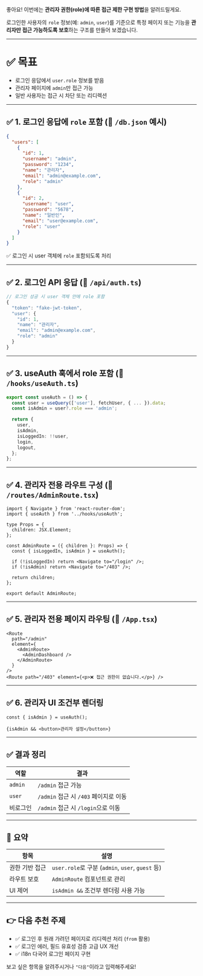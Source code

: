 좋아요! 이번에는 **관리자 권한(role)에 따른 접근 제한 구현 방법**을 알려드릴게요.

로그인한 사용자의 `role` 정보(예: `admin`, `user`)를 기준으로
특정 페이지 또는 기능을 **관리자만 접근 가능하도록 보호**하는 구조를 만들어 보겠습니다.

---

# ✅ 목표

* 로그인 응답에서 `user.role` 정보를 받음
* 관리자 페이지에 `admin`만 접근 가능
* 일반 사용자는 접근 시 차단 또는 리디렉션

---

## ✅ 1. 로그인 응답에 `role` 포함 (📄 `/db.json` 예시)

```json
{
  "users": [
    {
      "id": 1,
      "username": "admin",
      "password": "1234",
      "name": "관리자",
      "email": "admin@example.com",
      "role": "admin"
    },
    {
      "id": 2,
      "username": "user",
      "password": "5678",
      "name": "일반인",
      "email": "user@example.com",
      "role": "user"
    }
  ]
}
```

✅ 로그인 시 user 객체에 `role` 포함되도록 처리

---

## ✅ 2. 로그인 API 응답 (📄 `/api/auth.ts`)

```ts
// 로그인 성공 시 user 객체 안에 role 포함
{
  "token": "fake-jwt-token",
  "user": {
    "id": 1,
    "name": "관리자",
    "email": "admin@example.com",
    "role": "admin"
  }
}
```

---

## ✅ 3. useAuth 훅에서 role 포함 (📄 `/hooks/useAuth.ts`)

```ts
export const useAuth = () => {
  const user = useQuery(['user'], fetchUser, { ... }).data;
  const isAdmin = user?.role === 'admin';

  return {
    user,
    isAdmin,
    isLoggedIn: !!user,
    login,
    logout,
  };
};
```

---

## ✅ 4. 관리자 전용 라우트 구성 (📄 `/routes/AdminRoute.tsx`)

```tsx
import { Navigate } from 'react-router-dom';
import { useAuth } from '../hooks/useAuth';

type Props = {
  children: JSX.Element;
};

const AdminRoute = ({ children }: Props) => {
  const { isLoggedIn, isAdmin } = useAuth();

  if (!isLoggedIn) return <Navigate to="/login" />;
  if (!isAdmin) return <Navigate to="/403" />;

  return children;
};

export default AdminRoute;
```

---

## ✅ 5. 관리자 전용 페이지 라우팅 (📄 `/App.tsx`)

```tsx
<Route
  path="/admin"
  element={
    <AdminRoute>
      <AdminDashboard />
    </AdminRoute>
  }
/>
<Route path="/403" element={<p>❌ 접근 권한이 없습니다.</p>} />
```

---

## ✅ 6. 관리자 UI 조건부 렌더링

```tsx
const { isAdmin } = useAuth();

{isAdmin && <button>관리자 설정</button>}
```

---

## ✅ 결과 정리

| 역할      | 결과                           |
| ------- | ---------------------------- |
| `admin` | `/admin` 접근 가능               |
| `user`  | `/admin` 접근 시 `/403` 페이지로 이동 |
| 비로그인    | `/admin` 접근 시 `/login`으로 이동  |

---

## 📌 요약

| 항목       | 설명                                           |
| -------- | -------------------------------------------- |
| 권한 기반 접근 | `user.role`로 구분 (`admin`, `user`, `guest` 등) |
| 라우트 보호   | `AdminRoute` 컴포넌트로 관리                        |
| UI 제어    | `isAdmin &&` 조건부 렌더링 사용 가능                   |

---

## 👉 다음 추천 주제

* ✅ 로그인 후 원래 가려던 페이지로 리디렉션 처리 (`from` 활용)
* ✅ 로그인 에러, 필드 유효성 검증 고급 UX 개선
* ✅ i18n 다국어 로그인 페이지 구현

보고 싶은 항목을 알려주시거나 `"다음"`이라고 입력해주세요!

